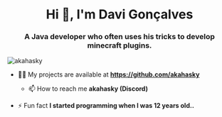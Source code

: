 <h1 align="center">Hi 👋, I'm Davi Gonçalves</h1>
<h3 align="center">A Java developer who often uses his tricks to develop minecraft plugins.</h3>

<p align="left"> <img src="https://komarev.com/ghpvc/?username=akahasky&label=Profile%20views&color=0e75b6&style=flat" alt="akahasky" /> </p>

- 👨‍💻 My projects are available at **https://github.com/akahasky**

  - 📫 How to reach me **akahasky (Discord)**

- ⚡ Fun fact **I started programming when I was 12 years old..**

